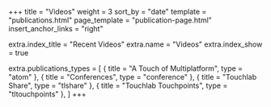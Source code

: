 +++
title = "Videos"
weight = 3
sort_by = "date"
template = "publications.html"
page_template = "publication-page.html"
insert_anchor_links = "right"

extra.index_title = "Recent Videos"
extra.name = "Videos"
extra.index_show = true

extra.publications_types = [
  { title = "A Touch of Multiplatform", type = "atom" },
  { title = "Conferences", type = "conference" },
  { title = "Touchlab Share", type = "tlshare" },
  { title = "Touchlab Touchpoints", type = "tltouchpoints" },
]
+++